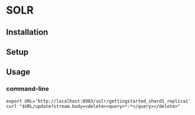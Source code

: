 
# SOLR

## Installation

## Setup

## Usage

### command-line

```
export URL='http://localhost:8983/solr/gettingstarted_shard1_replica1'
curl "$URL/update?stream.body=<delete><query>*:*</query></delete>"
```
